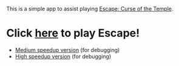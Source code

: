 This is a simple app to assist playing [Escape: Curse of the Temple](https://boardgamegeek.com/boardgame/113294/escape-curse-temple).

# Click [here](http://htmlpreview.github.io/?https://raw.githubusercontent.com/madelson/Escape/master/escape.html?v=16) to play Escape!

* [Medium speedup version](http://htmlpreview.github.io/?https://raw.githubusercontent.com/madelson/Escape/master/escape.html?speedup=medium&v=16) (for debugging)
* [High speedup version](http://htmlpreview.github.io/?https://raw.githubusercontent.com/madelson/Escape/master/escape.html?speedup=high&v=16) (for debugging)